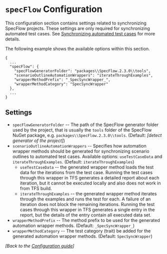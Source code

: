 # `specFlow` Configuration

This configuration section contains settings related to synchronizing SpecFlow projects. These settings are only required for synchronizing automated test cases. See [Synchronizing automated test cases](../synchronizing-automated-test-cases.md) for more details. 

The following example shows the available options within this section.

```
{
  ...
  "specFlow": {
    "specFlowGeneratorFolder": "packages\\SpecFlow.2.3.0\\tools",
    "scenarioOutlineAutomationWrappers": "iterateThroughExamples",
	"wrapperMethodPrefix": "_SpecSyncWrapper_",
	"wrapperMethodCategory": "SpecSyncWrapper"
  },
  ...
}
```

## Settings

* `specFlowGeneratorFolder` -- The path of the SpecFlow generator folder used by the project, that is usually the `tools` folder of the SpecFlow NuGet package, e.g. `packages\\SpecFlow.2.3.0\\tools`. (Default: *[detect generator of the project]*)
* `scenarioOutlineAutomationWrappers` -- Specifies how automation wrapper methods should be generated for synchronizing scenario outlines to automated test cases. Available options: `useTestCaseData` and `iterateThroughExamples`. (Default: `iterateThroughExamples`)
  * `useTestCaseData` -- the generated wrapper method loads the test data for the iterations from the test case. Running the test cases through this wrapper in TFS generates a detailed report about each iteration, but it cannot be executed locally and also does not work in from TFS build. 
  * `iterateThroughExamples` -- the generated wrapper method iterates through the examples and runs the test for each. A failure of an iteration does not block the remaining iterations. Running the test cases through this wrapper in TFS generates a single entry in the report, but the details of the entry contain all executed data set.
* `wrapperMethodPrefix` -- The method prefix to be used for the generated automation wrapper methods. (Default: `_SpecSyncWrapper_`)
* `wrapperMethodCategory` -- The test category (trait) be added for the generated automation wrapper methods. (Default: `SpecSyncWrapper`)

*[Back to the [Configuration guide](../configuration.md)]*